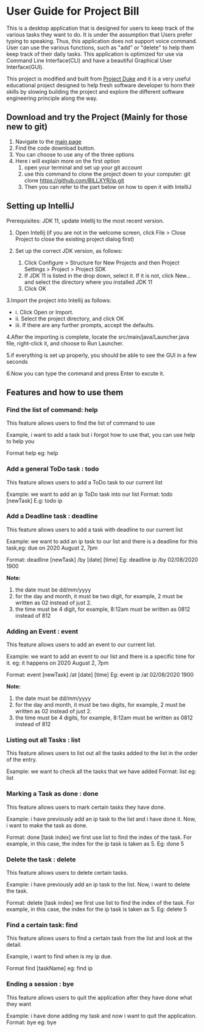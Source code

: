 # User Guide for Project Bill

This is a desktop application that is designed for users to keep track
of the various tasks they want to do. It is under the assumption that 
Users prefer typing to speaking. Thus, this application does not support
voice command. User can use the various functions, such as "add" or "delete"
to help them keep track of their daily tasks. This application is optimized for use via Command Line Interface(CLI) and have
a beautiful Graphical User Interface(GUI). 

This project is modified and built from [Project Duke](https://nus-cs2103-ay1920s2.github.io/website/se-book-adapted/projectDuke/index.html)
and it is a very useful educational project designed to help fresh software
developer to horn their skills by slowing building the project and explore
the different software engineering principle along the way.

## Download and try the Project (Mainly for those new to git)

1. Navigate to the [main page](https://github.com/BILLXYR/ip)
2. Find the code download button.
3. You can choose to use any of the three options
4. Here i will explain more on the first option
   1. open your terminal and set up your git account
   2. use this command to clone the project down to your computer: git clone https://github.com/BILLXYR/ip.git
   3. Then you can refer to the part below on how to open it with IntelliJ

## Setting up IntelliJ

Prerequisites: JDK 11, update Intellij to the most recent version.

1. Open Intellij (if you are not in the welcome screen, click File > Close Project to close the existing project dialog first)

2. Set up the correct JDK version, as follows:
   1. Click Configure > Structure for New Projects and then Project Settings > Project > Project SDK
   2. If JDK 11 is listed in the drop down, select it. If it is not, click New... and select the directory where you installed JDK 11
   3. Click OK
  
3.Import the project into Intellij as follows:

   * i.  Click Open or Import.
   * ii. Select the project directory, and click OK
   * iii. If there are any further prompts, accept the defaults.

4.After the importing is complete, locate the src/main/java/Launcher.java file, right-click it, and choose to Run Launcher. 

5.if everything is set up properly, you should be able to see the GUI in a few seconds

6.Now you can type the command and press Enter to excute it.


## Features and how to use them

### **Find the list of command: help**

This feature allows users to find the list of command to use

Example, i want to add a task but i forgot how to use that, you can use help to help you

Format help
eg: help

### **Add a general ToDo task : todo**

This feature allows users to add a ToDo task to our current list

Example: we want to add an ip ToDo task into our list
Format: todo [newTask]
E.g: todo ip


### **Add a Deadline task : deadline**

This feature allows users to add a task with deadline to our current list

Example: we want to add an ip task to our list and there is a deadline 
for this task,eg: due on 2020 August 2, 7pm

Format: deadline [newTask] /by [date] [time]
Eg: deadline ip /by 02/08/2020 1900

**Note:**
1. the date must be dd/mm/yyyy
2. for the day and month, it must be 
two digit, for example, 2 must be written as 02 instead of just 2.
3. the time must be 4 digit, for example, 8:12am must be written as 0812 instead of 812


### **Adding an Event : event**

This feature allows users to add an event to our current list.

Example: we want to add an event to our list and there is a specific time for it.
eg: it happens on 2020 August 2, 7pm

Format: event [newTask] /at [date] [time]
Eg: event ip /at 02/08/2020 1900

**Note:**
1. the date must be dd/mm/yyyy
2. for the day and month, it must be 
two digits, for example, 2 must be written as 02 instead of just 2.
3. the time must be 4 digits, for example, 8:12am must be written as 0812 instead of 812



### **Listing out all Tasks : list**

This feature allows users to list out all the tasks added to the list in the order of the entry.

Example: we want to check all the tasks that we have added
Format: list
eg: list

### **Marking a Task as done : done**

This feature allows users to mark certain tasks they have done.

Example: i have previously add an ip task to the list and i have done it. Now, i want
to make the task as done.


Format: done [task index]
we first use list to find the index of the task. For example, in this case, the index 
for the ip task is taken as 5.
Eg: done 5



### **Delete the task : delete**

This feature allows users to delete certain tasks.

Example: i have previously add an ip task to the list. Now, i want
to delete the task.


Format: delete [task index]
we first use list to find the index of the task. For example, in this case, the index 
for the ip task is taken as 5.
Eg: delete 5

### **Find a certain task: find**

This feature allows users to find a certain task from the list and look at the detail.

Example, i want to find when is my ip due.

Format find [taskName]
eg: find ip

###  **Ending a session : bye**

This feature allows users to quit the application after they have done what they want

Example: i have done adding my task and now i want to quit the application.
Format: bye
eg: bye
 
